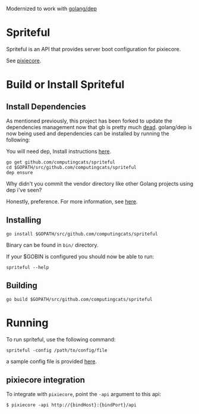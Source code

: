 Modernized to work with [golang/dep](https://github.com/golang/dep)

Spriteful
=========

Spriteful is an API that provides server boot configuration for pixiecore.

See [pixiecore](https://github.com/danderson/pixiecore).

# Build or Install Spriteful
## Install Dependencies
As mentioned previously, this project has been forked to update the dependencies management now that gb is pretty much [dead](https://github.com/constabulary/gb/issues/736). golang/dep is now being used and dependencies can be installed by running the following:

You will need dep, Install instructions [here](https://golang.github.io/dep/docs/installation.html).

```shell
go get github.com/computingcats/spriteful
cd $GOPATH/src/github.com/computingcats/spriteful
dep ensure 
```
Why didn't you commit the vendor directory like other Golang projects using dep i've seen?

Honestly, preference. For more information, see [here](https://github.com/golang/dep/blob/master/docs/FAQ.md#should-i-commit-my-vendor-directory).

## Installing

```shell
go install $GOPATH/src/github.com/computingcats/spriteful
```
Binary can be found in `bin/` directory.

If your $GOBIN is configured you should now be able to run:
```shell
spriteful --help
```

## Building
```shell
go build $GOPATH/src/github.com/computingcats/spriteful
```

# Running

To run spriteful, use the following command:

```shell
spriteful -config /path/to/config/file
```

a sample config file is provided [here](config.json.example).

## pixiecore integration

To integrate with `pixiecore`, point the `-api` argument to this api:

```
$ pixiecore -api http://{bindHost}:{bindPort}/api
```
